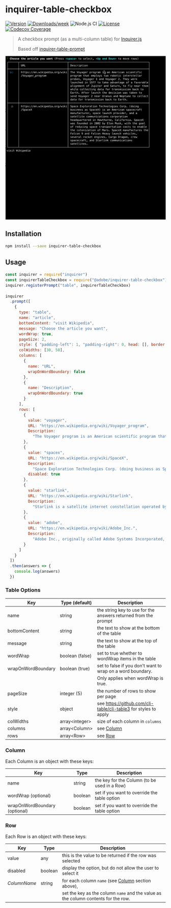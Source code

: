 # inquirer-table-checkbox

[![Version](https://img.shields.io/npm/v/@adobe/inquirer-table-checkbox.svg)](https://npmjs.org/package/@adobe/inquirer-table-checkbox)
[![Downloads/week](https://img.shields.io/npm/dw/@adobe/inquirer-table-checkbox.svg)](https://npmjs.org/package/@adobe/inquirer-table-checkbox)
![Node.js CI](https://github.com/adobe/inquirer-table-checkbox/workflows/Node.js%20CI/badge.svg)
[![License](https://img.shields.io/badge/license-ISC-blue.svg)](https://opensource.org/licenses/ISC)
[![Codecov Coverage](https://img.shields.io/codecov/c/github/adobe/inquirer-table-checkbox/master.svg?style=flat-square)](https://codecov.io/gh/adobe/inquirer-table-checkbox/)

> A checkbox prompt (as a multi-column table) for [Inquirer.js](https://github.com/SBoudrias/Inquirer.js)
>
> Based off [inquirer-table-prompt](https://github.com/eduardoboucas/inquirer-table-prompt)

![Screen capture of the checkbox table prompt](screen-capture.gif)

## Installation

```sh
npm install --save inquirer-table-checkbox
```

## Usage

```javascript
const inquirer = require("inquirer")
const inquirerTableCheckbox = require("@adobe/inquirer-table-checkbox")
inquirer.registerPrompt("table", inquirerTableCheckbox)

inquirer
  .prompt([
    {
      type: "table",
      name: "article",
      bottomContent: "visit Wikipedia",
      message: "Choose the article you want",
      wordWrap: true,
      pageSize: 2,
      style: { "padding-left": 1, "padding-right": 0, head: [], border: [] },
      colWidths: [30, 50],
      columns: [
        {
          name: "URL",
          wrapOnWordBoundary: false
        },
        {
          name: "Description",
          wrapOnWordBoundary: true
        }
      ],
      rows: [
        {
          value: "voyager",
          URL: "https://en.wikipedia.org/wiki/Voyager_program",
          Description:
            "The Voyager program is an American scientific program that employs two robotic interstellar probes, Voyager 1 and Voyager 2. They were launched in 1977 to take advantage of a favorable alignment of Jupiter and Saturn, to fly near them while collecting data for transmission back to Earth. After launch the decision was taken to send Voyager 2 near Uranus and Neptune to collect data for transmission back to Earth."
        },
        {
          value: "spacex",
          URL: "https://en.wikipedia.org/wiki/SpaceX",
          Description:
            "Space Exploration Technologies Corp. (doing business as SpaceX) is an American spacecraft manufacturer, space launch provider, and a satellite communications corporation headquartered in Hawthorne, California. SpaceX was founded in 2002 by Elon Musk, with the goal of reducing space transportation costs to enable the colonization of Mars. SpaceX manufactures the Falcon 9 and Falcon Heavy launch vehicles, several rocket engines, Cargo Dragon, crew spacecraft, and Starlink communications satellites.",
          disabled: true
        },
        {
          value: "starlink",
          URL: "https://en.wikipedia.org/wiki/Starlink",
          Description:
            "Starlink is a satellite internet constellation operated by SpaceX, providing satellite Internet access coverage to 40 countries. It also aims for global mobile phone service after 2023. SpaceX started launching Starlink satellites in 2019. As of September 2022, Starlink consists of over 3,000 mass-produced small satellites in low Earth orbit (LEO), which communicate with designated ground transceivers. In total, nearly 12,000 satellites are planned to be deployed, with a possible later extension to 42,000. Starlink provides internet access to over 500,000 subscribers as of June 2022."
        },
        {
          value: "adobe",
          URL: "https://en.wikipedia.org/wiki/Adobe_Inc.",
          Description:
            "Adobe Inc., originally called Adobe Systems Incorporated, is an American multinational computer software company incorporated in Delaware and headquartered in San Jose, California. It has historically specialized in software for the creation and publication of a wide range of content, including graphics, photography, illustration, animation, multimedia/video, motion pictures, and print. Its flagship products include Adobe Photoshop image editing software; Adobe Illustrator vector-based illustration software; Adobe Acrobat Reader and the Portable Document Format (PDF); and a host of tools primarily for audio-visual content creation, editing and publishing. Adobe offered a bundled solution of its products named Adobe Creative Suite, which evolved into a subscription software as a service (SaaS) offering named Adobe Creative Cloud. The company also expanded into digital marketing software and in 2021 was considered one of the top global leaders in Customer Experience Management (CXM)."
        }
      ]
    }
  ])
  .then(answers => {
    console.log(answers)
  })
```

### Table Options

| Key                | Type (default)       | Description                                                     |
|--------------------|----------------------|-----------------------------------------------------------------|
| name               | string               | the string key to use for the answers returned from the prompt  |
| bottomContent      | string               | the text to show at the bottom of the table                     |
| message            | string               | the text to show at the top of the table                        |
| wordWrap           | boolean (false)      | set to true whether to wordWrap items in the table              |
| wrapOnWordBoundary | boolean (true)       | set to false if you don't want to wrap on a word boundary.      |
|                    |                      | Only applies when wordWrap is true.                             |
| pageSize           | integer (5)          | the number of rows to show per page                             |
| style              | object               | see https://github.com/cli-table/cli-table3 for styles to apply |
| colWidths          | array&lt;integer&gt; | size of each column in `columns`                                |
| columns            | array&lt;Column&gt;  | see [Column](#Column)                                           |
| rows               | array&lt;Row&gt;     | see [Row](#Row)                                                 |

### Column

Each Column is an object with these keys:

| Key                           | Type    | Description                                  |
|-------------------------------|---------|----------------------------------------------|
| name                          | string  | the key for the Column (to be used in a Row) |
| wordWrap (optional)           | boolean | set if you want to override the table option |
| wrapOnWordBoundary (optional) | boolean | set if you want to override the table option |

### Row

Each Row is an object with these keys:

| Key          | Type    | Description                                                                        |
|--------------|---------|------------------------------------------------------------------------------------|
| value        | any     | this is the value to be returned if the row was selected                           |
| disabled     | boolean | display the option, but do not allow the user to select it                         |
| *ColumnName* | string  | for each column `name` (see [Column](#Column) section above),                      |
|              |         | set the key as the column `name` and the value as the column contents for the row. |
